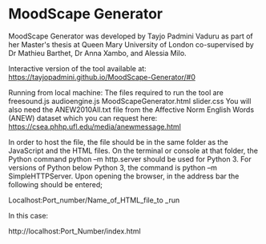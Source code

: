 # MoodScape Generator
MoodScape Generator was developed by Tayjo Padmini Vaduru as part of her Master's thesis at Queen Mary University of London co-supervised by Dr Mathieu Barthet, Dr Anna Xambo, and Alessia Milo.

Interactive version of the tool available at:
https://tayjopadmini.github.io/MoodScape-Generator/#0

Running from local machine:
The files required to run the tool are
freesound.js
audioengine.js
MoodScapeGenerator.html
slider.css
You will also need the ANEW2010All.txt file from the Affective Norm English Words (ANEW) dataset which you can request here: https://csea.phhp.ufl.edu/media/anewmessage.html

In order to host the file, the file should be in the same folder as the JavaScript and the HTML files. On the terminal or console at that folder, the Python command python –m http.server should be used for Python 3. For versions of Python below Python 3, the command is python –m SimpleHTTPServer.
Upon opening the browser, in the address bar the following should be entered;

Localhost:Port_number/Name_of_HTML_file_to _run

In this case:

http://localhost:Port_Number/index.html


